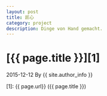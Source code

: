 ```yaml
---
layout: post
title: 匠心
category: project
description: Dinge von Hand gemacht.
---
```

# [{{ page.title }}][1]
2015-12-12 By {{ site.author_info }}


[Jeffrey]:    http://alll4u.github.io  "Mukosame"
[1]:    {{ page.url}}  ({{ page.title }})

